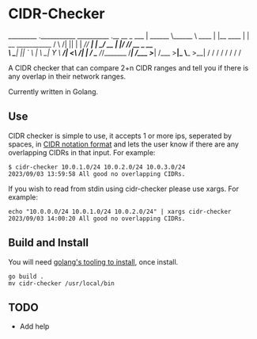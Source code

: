 # CIDR-Checker
_________ .___________ __________       .__            __
\_   ___ \|   \______ \\______   \ ____ |  |__   ____ |  | __ ___________ 
/    \  \/|   ||    |  \|       _// ___\|  |  \_/ __ \|  |/ // __ \_  __ \
\     \___|   ||    `   \    |   \  \___|   Y  \  ___/|    <\  ___/|  | \/
 \______  /___/_______  /____|_  /\___  >___|  /\___  >__|_ \\___  >__|
        \/            \/       \/     \/     \/     \/     \/    \/

A CIDR checker that can compare 2+n CIDR ranges and tell you if there is any overlap in their network ranges.

Currently written in Golang.

## Use

CIDR checker is simple to use, it accepts 1 or more ips, seperated by spaces, in [CIDR notation format](https://www.rfc-editor.org/rfc/rfc4632) and lets the user know if there are any overlapping CIDRs in that input. For example:

```
$ cidr-checker 10.0.1.0/24 10.0.2.0/24 10.0.3.0/24
2023/09/03 13:59:58 All good no overlapping CIDRs.
```

If you wish to read from stdin using cidr-checker please use xargs. For example:

```
echo "10.0.0.0/24 10.0.1.0/24 10.0.2.0/24" | xargs cidr-checker
2023/09/03 14:00:20 All good no overlapping CIDRs.
```

## Build and Install

You will need [golang's tooling to install](https://go.dev/doc/install), once install.

```
go build . 
mv cidr-checker /usr/local/bin
```

## TODO
- Add help
